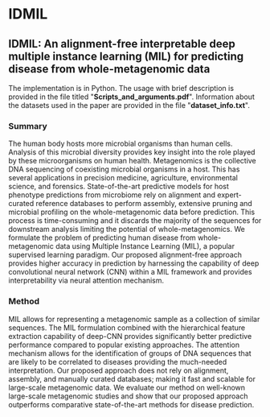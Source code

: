 # IDMIL
## IDMIL: An alignment-free interpretable deep multiple instance learning (MIL) for predicting disease from whole-metagenomic data
The implementation is in Python. The usage with brief description is provided in the file titled "**Scripts_and_arguments.pdf**". Information about the datasets used in the paper are provided in the file "**dataset_info.txt**".

### Summary
The human body hosts more microbial organisms than human cells. Analysis of this microbial diversity provides key insight into the role played by these microorganisms on human health. Metagenomics is the collective DNA sequencing of coexisting microbial organisms in a host. This has several applications in precision medicine, agriculture, environmental science, and forensics. State-of-the-art predictive models for host phenotype predictions from microbiome rely on alignment and expert-curated reference databases to perform assembly, extensive pruning and microbial profiling on the whole-metagenomic data before prediction. This process is time-consuming and it discards the majority of the sequences for downstream analysis limiting the potential of whole-metagenomics. We formulate the problem of predicting human disease from whole-metagenomic data using Multiple Instance Learning (MIL), a popular supervised learning paradigm. Our proposed alignment-free approach provides higher accuracy in prediction by harnessing the capability of deep convolutional neural network (CNN) within a MIL framework and provides interpretability via neural attention mechanism.

### Method
MIL allows for representing a metagenomic sample as a collection of similar sequences. The MIL formulation combined with the hierarchical feature extraction capability of deep-CNN provides significantly better predictive performance compared to popular existing approaches. The attention mechanism allows for the identification of groups of DNA sequences that are likely to be correlated to diseases providing the much-needed interpretation. Our proposed approach does not rely on alignment, assembly, and manually curated databases; making it fast and scalable for large-scale metagenomic data. We evaluate our method on well-known large-scale metagenomic studies and show that our proposed approach outperforms comparative state-of-the-art methods for disease prediction.
